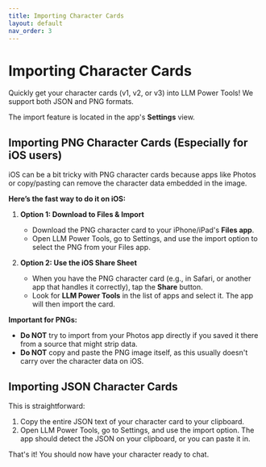 ```yaml
---
title: Importing Character Cards
layout: default
nav_order: 3
---
```


# Importing Character Cards

Quickly get your character cards (v1, v2, or v3) into LLM Power Tools! We support both JSON and PNG formats.

The import feature is located in the app's **Settings** view.

## Importing PNG Character Cards (Especially for iOS users)

iOS can be a bit tricky with PNG character cards because apps like Photos or copy/pasting can remove the character data embedded in the image.

**Here’s the fast way to do it on iOS:**

1.  **Option 1: Download to Files & Import**
    *   Download the PNG character card to your iPhone/iPad's **Files app**.
    *   Open LLM Power Tools, go to Settings, and use the import option to select the PNG from your Files app.

2.  **Option 2: Use the iOS Share Sheet**
    *   When you have the PNG character card (e.g., in Safari, or another app that handles it correctly), tap the **Share** button.
    *   Look for **LLM Power Tools** in the list of apps and select it. The app will then import the card.

**Important for PNGs:**
*   **Do NOT** try to import from your Photos app directly if you saved it there from a source that might strip data.
*   **Do NOT** copy and paste the PNG image itself, as this usually doesn't carry over the character data on iOS.

## Importing JSON Character Cards

This is straightforward:

1.  Copy the entire JSON text of your character card to your clipboard.
2.  Open LLM Power Tools, go to Settings, and use the import option. The app should detect the JSON on your clipboard, or you can paste it in.

That's it! You should now have your character ready to chat.
